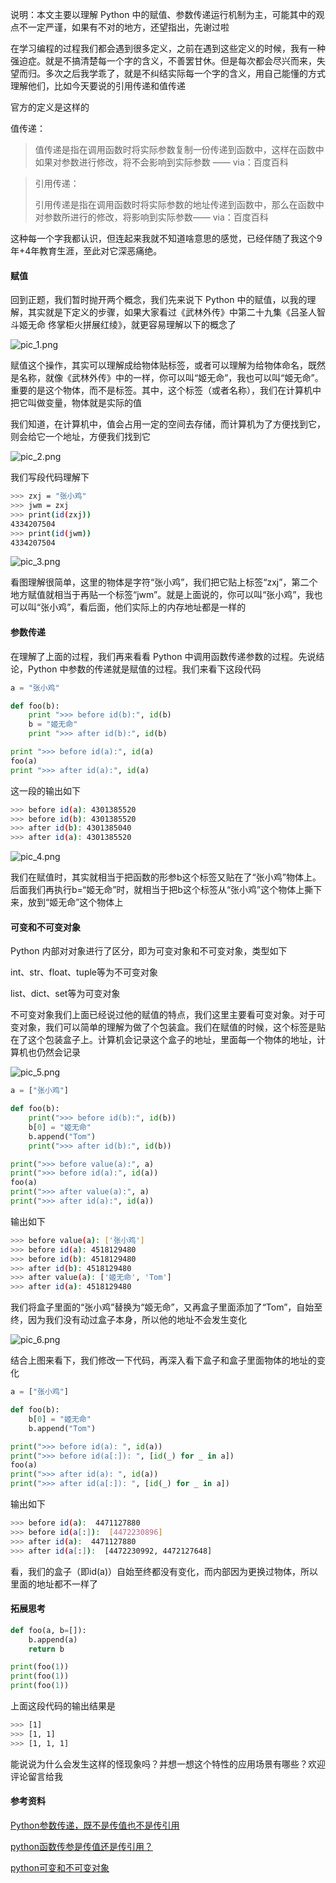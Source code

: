 说明：本文主要以理解 Python 中的赋值、参数传递运行机制为主，可能其中的观点不一定严谨，如果有不对的地方，还望指出，先谢过啦



在学习编程的过程我们都会遇到很多定义，之前在遇到这些定义的时候，我有一种强迫症。就是不搞清楚每一个字的含义，不善罢甘休。但是每次都会尽兴而来，失望而归。多次之后我学乖了，就是不纠结实际每一个字的含义，用自己能懂的方式理解他们，比如今天要说的引用传递和值传递



官方的定义是这样的



值传递：

> 值传递是指在调用函数时将实际参数复制一份传递到函数中，这样在函数中如果对参数进行修改，将不会影响到实际参数 —— via：百度百科



> 引用传递：
>
> 引用传递是指在调用函数时将实际参数的地址传递到函数中，那么在函数中对参数所进行的修改，将影响到实际参数—— via：百度百科



这种每一个字我都认识，但连起来我就不知道啥意思的感觉，已经伴随了我这个9年+4年教育生涯，至此对它深恶痛绝。



#### 赋值



回到正题，我们暂时抛开两个概念，我们先来说下 Python 中的赋值，以我的理解，其实就是下定义的步骤，如果大家看过《武林外传》中第二十九集《吕圣人智斗姬无命 佟掌柜火拼展红绫》，就更容易理解以下的概念了



![pic_1.png](https://raw.githubusercontent.com/hacksman/articles/master/你真的理解Python中的赋值、传参吗？/imgs/53e050f9ececd14d2a3b4d1f84b2f820c1efd892.jpg)



赋值这个操作，其实可以理解成给物体贴标签，或者可以理解为给物体命名，既然是名称，就像《武林外传》中的一样，你可以叫“姬无命”，我也可以叫“姬无命”。重要的是这个物体，而不是标签。其中，这个标签（或者名称），我们在计算机中把它叫做变量，物体就是实际的值



我们知道，在计算机中，值会占用一定的空间去存储，而计算机为了方便找到它，则会给它一个地址，方便我们找到它

![pic_2.png](https://raw.githubusercontent.com/hacksman/articles/master/你真的理解Python中的赋值、传参吗？/imgs/image-20190216173433318.png)





我们写段代码理解下



```bash
>>> zxj = "张小鸡"
>>> jwm = zxj
>>> print(id(zxj))
4334207504
>>> print(id(jwm))
4334207504
```

![pic_3.png](https://raw.githubusercontent.com/hacksman/articles/master/你真的理解Python中的赋值、传参吗？/imgs/image-20190216174843243.png)



看图理解很简单，这里的物体是字符“张小鸡”，我们把它贴上标签“zxj”，第二个地方赋值就相当于再贴一个标签“jwm”。就是上面说的，你可以叫“张小鸡”，我也可以叫“张小鸡”，看后面，他们实际上的内存地址都是一样的



#### 参数传递



在理解了上面的过程，我们再来看看 Python 中调用函数传递参数的过程。先说结论，Python 中参数的传递就是赋值的过程。我们来看下这段代码



```python
a = "张小鸡"

def foo(b):
    print ">>> before id(b):", id(b)
    b = "姬无命"
    print ">>> after id(b):", id(b)

print ">>> before id(a):", id(a)
foo(a)
print ">>> after id(a):", id(a)
```

这一段的输出如下

```bash
>>> before id(a): 4301385520
>>> before id(b): 4301385520
>>> after id(b): 4301385040
>>> after id(a): 4301385520
```



![pic_4.png](https://raw.githubusercontent.com/hacksman/articles/master/你真的理解Python中的赋值、传参吗？/imgs/image-20190216181026372.png)

我们在赋值时，其实就相当于把函数的形参b这个标签又贴在了“张小鸡”物体上。后面我们再执行b=“姬无命”时，就相当于把b这个标签从“张小鸡”这个物体上撕下来，放到“姬无命”这个物体上



#### 可变和不可变对象



Python 内部对对象进行了区分，即为可变对象和不可变对象，类型如下

 

int、str、float、tuple等为不可变对象

list、dict、set等为可变对象



不可变对象我们上面已经说过他的赋值的特点，我们这里主要看可变对象。对于可变对象，我们可以简单的理解为做了个包装盒。我们在赋值的时候，这个标签是贴在了这个包装盒子上。计算机会记录这个盒子的地址，里面每一个物体的地址，计算机也仍然会记录



![pic_5.png](https://raw.githubusercontent.com/hacksman/articles/master/你真的理解Python中的赋值、传参吗？/imgs/image-20190216182413554.png)





```python
a = ["张小鸡"]

def foo(b):
    print(">>> before id(b):", id(b))
    b[0] = "姬无命"
    b.append("Tom")
    print(">>> after id(b):", id(b))

print(">>> before value(a):", a)
print(">>> before id(a):", id(a))
foo(a)
print(">>> after value(a):", a)
print(">>> after id(a):", id(a))
```

输出如下

```bash
>>> before value(a): ['张小鸡']
>>> before id(a): 4518129480
>>> before id(b): 4518129480
>>> after id(b): 4518129480
>>> after value(a): ['姬无命', 'Tom']
>>> after id(a): 4518129480
```

我们将盒子里面的“张小鸡”替换为“姬无命”，又再盒子里面添加了“Tom”，自始至终，因为我们没有动过盒子本身，所以他的地址不会发生变化



![pic_6.png](https://raw.githubusercontent.com/hacksman/articles/master/你真的理解Python中的赋值、传参吗？/imgs/image-20190217084946345.png)



结合上图来看下，我们修改一下代码，再深入看下盒子和盒子里面物体的地址的变化

```python
a = ["张小鸡"]

def foo(b):
    b[0] = "姬无命"
    b.append("Tom")

print(">>> before id(a): ", id(a))
print(">>> before id(a[:]): ", [id(_) for _ in a])
foo(a)
print(">>> after id(a): ", id(a))
print(">>> after id(a[:]): ", [id(_) for _ in a])
```

输出如下

```bash
>>> before id(a):  4471127880
>>> before id(a[:]):  [4472230896]
>>> after id(a):  4471127880
>>> after id(a[:]):  [4472230992, 4472127648]
```



看，我们的盒子（即id(a)）自始至终都没有变化，而内部因为更换过物体，所以里面的地址都不一样了



#### 拓展思考

```python
def foo(a, b=[]):
    b.append(a)
    return b

print(foo(1))
print(foo(1))
print(foo(1))
```

上面这段代码的输出结果是

```bash
>>> [1]
>>> [1, 1]
>>> [1, 1, 1]
```



能说说为什么会发生这样的怪现象吗？并想一想这个特性的应用场景有哪些？欢迎评论留言给我



#### 参考资料



[Python参数传递，既不是传值也不是传引用](https://zhuanlan.zhihu.com/p/35959581)

[python函数传参是传值还是传引用？](https://www.cnblogs.com/loleina/p/5276918.html)

[python可变和不可变对象](https://www.jianshu.com/p/c5582e23b26c)

